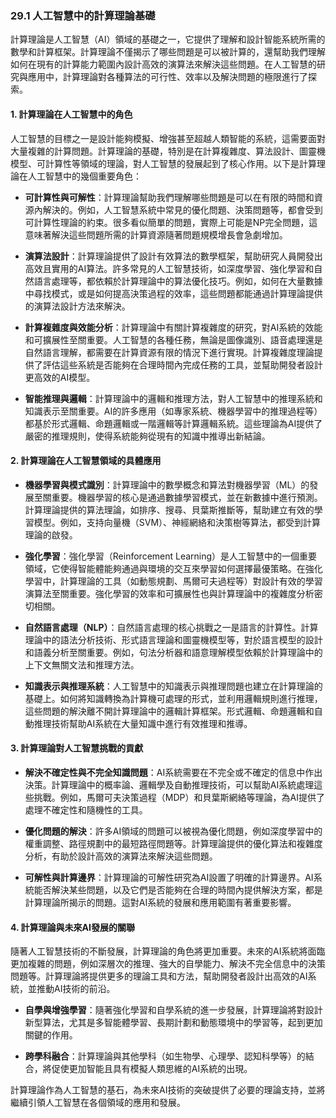 ### **29.1 人工智慧中的計算理論基礎**

計算理論是人工智慧（AI）領域的基礎之一，它提供了理解和設計智能系統所需的數學和計算框架。計算理論不僅揭示了哪些問題是可以被計算的，還幫助我們理解如何在現有的計算能力範圍內設計高效的演算法來解決這些問題。在人工智慧的研究與應用中，計算理論對各種算法的可行性、效率以及解決問題的極限進行了探索。

#### **1. 計算理論在人工智慧中的角色**

人工智慧的目標之一是設計能夠模擬、增強甚至超越人類智能的系統，這需要面對大量複雜的計算問題。計算理論的基礎，特別是在計算複雜度、算法設計、圖靈機模型、可計算性等領域的理論，對人工智慧的發展起到了核心作用。以下是計算理論在人工智慧中的幾個重要角色：

- **可計算性與可解性**：計算理論幫助我們理解哪些問題是可以在有限的時間和資源內解決的。例如，人工智慧系統中常見的優化問題、決策問題等，都會受到可計算性理論的約束。很多看似簡單的問題，實際上可能是NP完全問題，這意味著解決這些問題所需的計算資源隨著問題規模增長會急劇增加。

- **演算法設計**：計算理論提供了設計有效算法的數學框架，幫助研究人員開發出高效且實用的AI算法。許多常見的人工智慧技術，如深度學習、強化學習和自然語言處理等，都依賴於計算理論中的算法優化技巧。例如，如何在大量數據中尋找模式，或是如何提高決策過程的效率，這些問題都能通過計算理論提供的演算法設計方法來解決。

- **計算複雜度與效能分析**：計算理論中有關計算複雜度的研究，對AI系統的效能和可擴展性至關重要。人工智慧的各種任務，無論是圖像識別、語音處理還是自然語言理解，都需要在計算資源有限的情況下進行實現。計算複雜度理論提供了評估這些系統是否能夠在合理時間內完成任務的工具，並幫助開發者設計更高效的AI模型。

- **智能推理與邏輯**：計算理論中的邏輯和推理方法，對人工智慧中的推理系統和知識表示至關重要。AI的許多應用（如專家系統、機器學習中的推理過程等）都基於形式邏輯、命題邏輯或一階邏輯等計算邏輯系統。這些理論為AI提供了嚴密的推理規則，使得系統能夠從現有的知識中推導出新結論。

#### **2. 計算理論在人工智慧領域的具體應用**

- **機器學習與模式識別**：計算理論中的數學概念和算法對機器學習（ML）的發展至關重要。機器學習的核心是通過數據學習模式，並在新數據中進行預測。計算理論提供的算法理論，如排序、搜尋、貝葉斯推斷等，幫助建立有效的學習模型。例如，支持向量機（SVM）、神經網絡和決策樹等算法，都受到計算理論的啟發。

- **強化學習**：強化學習（Reinforcement Learning）是人工智慧中的一個重要領域，它使得智能體能夠通過與環境的交互來學習如何選擇最優策略。在強化學習中，計算理論的工具（如動態規劃、馬爾可夫過程等）對設計有效的學習演算法至關重要。強化學習的效率和可擴展性也與計算理論中的複雜度分析密切相關。

- **自然語言處理（NLP）**：自然語言處理的核心挑戰之一是語言的計算性。計算理論中的語法分析技術、形式語言理論和圖靈機模型等，對於語言模型的設計和語義分析至關重要。例如，句法分析器和語意理解模型依賴於計算理論中的上下文無關文法和推理方法。

- **知識表示與推理系統**：人工智慧中的知識表示與推理問題也建立在計算理論的基礎上。如何將知識轉換為計算機可處理的形式，並利用邏輯規則進行推理，這些問題的解決離不開計算理論中的邏輯計算框架。形式邏輯、命題邏輯和自動推理技術幫助AI系統在大量知識中進行有效推理和推導。

#### **3. 計算理論對人工智慧挑戰的貢獻**

- **解決不確定性與不完全知識問題**：AI系統需要在不完全或不確定的信息中作出決策。計算理論中的概率論、邏輯學及自動推理技術，可以幫助AI系統處理這些挑戰。例如，馬爾可夫決策過程（MDP）和貝葉斯網絡等理論，為AI提供了處理不確定性和隨機性的工具。

- **優化問題的解決**：許多AI領域的問題可以被視為優化問題，例如深度學習中的權重調整、路徑規劃中的最短路徑問題等。計算理論提供的優化算法和複雜度分析，有助於設計高效的演算法來解決這些問題。

- **可解性與計算邊界**：計算理論的可解性研究為AI設置了明確的計算邊界。AI系統能否解決某些問題，以及它們是否能夠在合理的時間內提供解決方案，都是計算理論所揭示的問題。這對AI系統的發展和應用範圍有著重要影響。

#### **4. 計算理論與未來AI發展的關聯**

隨著人工智慧技術的不斷發展，計算理論的角色將更加重要。未來的AI系統將面臨更加複雜的問題，例如深層次的推理、強大的自學能力、解決不完全信息中的決策問題等。計算理論將提供更多的理論工具和方法，幫助開發者設計出高效的AI系統，並推動AI技術的前沿。

- **自學與增強學習**：隨著強化學習和自學系統的進一步發展，計算理論將對設計新型算法，尤其是多智能體學習、長期計劃和動態環境中的學習等，起到更加關鍵的作用。

- **跨學科融合**：計算理論與其他學科（如生物學、心理學、認知科學等）的結合，將促使更加智能且具有模擬人類思維的AI系統的出現。

計算理論作為人工智慧的基石，為未來AI技術的突破提供了必要的理論支持，並將繼續引領人工智慧在各個領域的應用和發展。